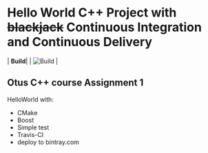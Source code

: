 # Hello World C++ Project with ~~blackjack~~ Continuous Integration and Continuous Delivery

| **Build**|
| ![Build](https://travis-ci.org/artbataev/helloworld_cpp.svg?branch=master) |

## Otus C++ course Assignment 1

HelloWorld with:
* CMake
* Boost
* Simple test
* Travis-CI
* deploy to bintray.com
